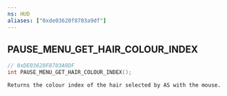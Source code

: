```yaml
---
ns: HUD
aliases: ["0xde03620f8703a9df"]
---
```

## PAUSE_MENU_GET_HAIR_COLOUR_INDEX

```c
// 0xDE03620F8703A9DF
int PAUSE_MENU_GET_HAIR_COLOUR_INDEX();
```

```
Returns the colour index of the hair selected by AS with the mouse.
```
